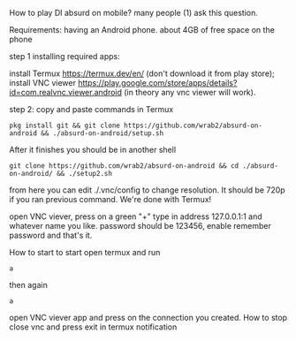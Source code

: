 How to play DI absurd on mobile?
many people (1) ask this question. 

Requirements: 
having an Android phone. 
about 4GB of free space on the phone

  step 1 installing required apps:

install Termux https://termux.dev/en/ (don't download it from play store);
install VNC viewer https://play.google.com/store/apps/details?id=com.realvnc.viewer.android (in theory any vnc viewer will work).

  step 2: copy and paste commands in Termux
  
```
pkg install git && git clone https://github.com/wrab2/absurd-on-android && ./absurd-on-android/setup.sh
```

After it finishes you should be in another shell

```
git clone https://github.com/wrab2/absurd-on-android && cd ./absurd-on-android/ && ./setup2.sh
```

from here you can edit ./.vnc/config to change resolution. It should be 720p if you ran previous command.
We're done with Termux!


open VNC viever, press on a green "+"
type in address 127.0.0.1:1 and whatever name you like.
password should be 123456, enable remember password
and that's it.

How to start
 to start open termux and run
  ``` 
  a
  ```
  then again
  ``` 
  a
  ``` 
  open VNC viever app and press on the connection you created.
How to stop 
  close vnc and press exit in termux notification  
